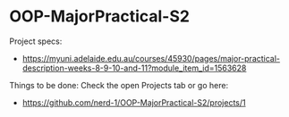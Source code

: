 # OOP-MajorPractical-S2

Project specs:
- https://myuni.adelaide.edu.au/courses/45930/pages/major-practical-description-weeks-8-9-10-and-11?module_item_id=1563628

Things to be done:
Check the open Projects tab or go here:
- https://github.com/nerd-1/OOP-MajorPractical-S2/projects/1

